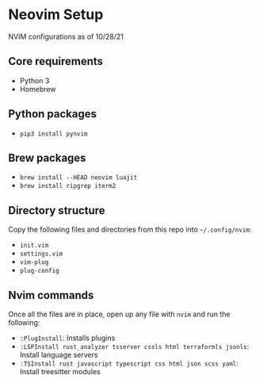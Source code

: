 # Neovim Setup
NVIM configurations as of 10/28/21

## Core requirements
- Python 3
- Homebrew

## Python packages
- `pip3 install pynvim`

## Brew packages
- `brew install --HEAD neovim luajit`
- `brew install ripgrep iterm2`

## Directory structure
Copy the following files and directories from this repo into `~/.config/nvim`:
- `init.vim`
- `settings.vim`
- `vim-plug`
- `plug-config`

## Nvim commands
Once all the files are in place, open up any file with `nvim` and run the following:
- `:PlugInstall`: Installs plugins
- `:LSPInstall rust_analyzer tsserver cssls html terraformls jsonls`: Install language servers
- `:TSInstall rust javascript typescript css html json scss yaml`: Install treesitter modules
